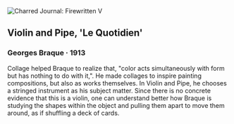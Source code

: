 <div class="artwork-of-the-day">
  <div class="container">
    <div class="img-wrapper">
      <img
        src="https://uploads1.wikiart.org/images/georges-braque/violin-and-pipe-le-quotidien-1913.jpg!Large.jpg"
        alt="Charred Journal: Firewritten V" />
    </div>
    <div class="artwork-detail">
      <div class="artwork-origin"> 
        <h2 class="artwork-name">Violin and Pipe, 'Le Quotidien'</h2>
        <h3 class="artist">
          Georges Braque
                    ·  1913
        </h3>
      </div>
      <p class="description">
        <span class="artwork-description-text ng-binding" ng-bind-html="viewModel.ArtworkOfTheDay.Description | unsafe">Collage helped Braque to realize that, "color acts simultaneously with form but has nothing to do with it,". He made collages to inspire painting compositions, but also as works themselves. In Violin and Pipe, he chooses a stringed instrument as his subject matter. Since there is no concrete evidence that this is a violin, one can understand better how Braque is studying the shapes within the object and pulling them apart to move them around, as if shuffling a deck of cards. </span>
                        <div class="text-shadow-container" ng-show="showShadow" style=""></div>
      </p>
    </div>
  </div>

</div>

